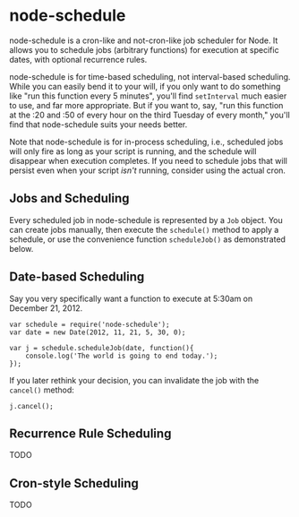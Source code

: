 node-schedule
=============
node-schedule is a cron-like and not-cron-like job scheduler for Node. It allows you to schedule jobs (arbitrary functions) for execution at specific dates, with optional recurrence rules.

node-schedule is for time-based scheduling, not interval-based scheduling. While you can easily bend it to your will, if you only want to do something like "run this function every 5 minutes", you'll find `setInterval` much easier to use, and far more appropriate. But if you want to, say, "run this function at the :20 and :50 of every hour on the third Tuesday of every month," you'll find that node-schedule suits your needs better.

Note that node-schedule is for in-process scheduling, i.e., scheduled jobs will only fire as long as your script is running, and the schedule will disappear when execution completes. If you need to schedule jobs that will persist even when your script *isn't* running, consider using the actual cron.

Jobs and Scheduling
-------------------
Every scheduled job in node-schedule is represented by a `Job` object. You can create jobs manually, then execute the `schedule()` method to apply a schedule, or use the convenience function `scheduleJob()` as demonstrated below.

Date-based Scheduling
---------------------
Say you very specifically want a function to execute at 5:30am on December 21, 2012.

	var schedule = require('node-schedule');
	var date = new Date(2012, 11, 21, 5, 30, 0);
	
	var j = schedule.scheduleJob(date, function(){
		console.log('The world is going to end today.');
	});

If you later rethink your decision, you can invalidate the job with the `cancel()` method:

	j.cancel();

Recurrence Rule Scheduling
--------------------------
TODO

Cron-style Scheduling
---------------------
TODO
